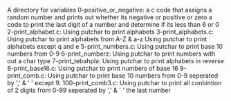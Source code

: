 A directory for variables
0-positive_or_negative: a c code that assigns a random number and prints out whether its negative or positive or zero
a code to print the last digit of a number and determine if its less than 6 or 0
2-print_alphabet.c: Using putchar to print alphabets
3-print_alphabets.c: Using putchar to print alphabets from A-Z & a-z
Using putchar to print alphabets except q and e
5-print_numbers.c: Using putchar to print base 10 numbers from 0-9
6-print_numberz: Using putchar to print numbers with out a char type
7-print_tebahpla: Using putchar to print alphabets in reverse
8-print_base16.c: Using putchar to print numbers of base 16
9-print_comb.c: Using putchar to print base 10 numbers from 0-9 seperated by ',' & ' ' except 9.
100-print_comb3.c: Using putchar to print all conbintion of 2 digits from 0-99 seperated by ',' & ' ' the last number
